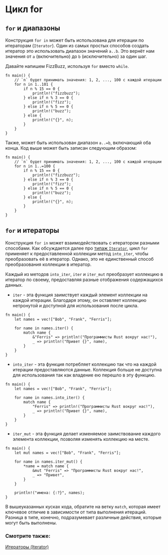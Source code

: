 # Цикл for

## `for` и диапазоны

Конструкция `for in` может быть использована для итерации по итераторам (`Iterator`). Один из самых простых способов создать итератор это использовать диапазон значений `a..b`. Это вернёт нам значения от `a` (включительно) до `b` (исключительно) за один шаг.

Давайте напишем FizzBuzz, используя `for` вместо `while`.

```rust,editable
fn main() {
    // `n` будет принимать значения: 1, 2, ..., 100 с каждой итерации
    for n in 1..101 {
        if n % 15 == 0 {
            println!("fizzbuzz");
        } else if n % 3 == 0 {
            println!("fizz");
        } else if n % 5 == 0 {
            println!("buzz");
        } else {
            println!("{}", n);
        }
    }
}
```

Также, может быть использован диапазон `a..=b`, включающий оба конца. Код выше может быть записан следующим образом:

```rust,editable
fn main() {
    // `n` будет принимать значения: 1, 2, ..., 100 с каждой итерации
    for n in 1..=100 {
        if n % 15 == 0 {
            println!("fizzbuzz");
        } else if n % 3 == 0 {
            println!("fizz");
        } else if n % 5 == 0 {
            println!("buzz");
        } else {
            println!("{}", n);
        }
    }
}
```

## `for` и итераторы

Конструкция `for in` может взаимодействовать с итератором разными способами. Как обсуждается далее про [типаж `Iterator`], цикл `for` применяет к предоставленной коллекции метод `into_iter`, чтобы преобразовать её в итератор. Однако, это не единственный способ преобразования коллекции в итератор.

Каждый из методов `into_iter`, `iter` и `iter_mut` преобразует коллекцию в итератор по своему, предоставляя разные отображения содержащихся данных.

- `iter` - эта функция заимствует каждый элемент коллекции на каждой итерации. Благодаря этому, он оставляет коллекцию нетронутой и  доступной для использования после цикла.

```rust,
fn main() {
    let names = vec!["Bob", "Frank", "Ferris"];

    for name in names.iter() {
        match name {
            &"Ferris" => println!("Программисты Rust вокруг нас!"),
            _ => println!("Привет {}", name),
        }
    }
}
```

- `into_iter` - эта функция потребляет коллекцию так что на каждой итерации предоставляются данные. Коллекция больше не доступна для использования так как владение ею перешло в эту функцию.

```rust,
fn main() {
    let names = vec!["Bob", "Frank", "Ferris"];

    for name in names.into_iter() {
        match name {
            "Ferris" => println!("Программисты Rust вокруг нас!"),
            _ => println!("Привет {}", name),
        }
    }
}
```

- `iter_mut` - эта функция делает изменяемое заимствование каждого элемента коллекции, позволяя изменять коллекцию на месте.

```rust,
fn main() {
    let mut names = vec!["Bob", "Frank", "Ferris"];

    for name in names.iter_mut() {
        *name = match name {
            &mut "Ferris" => "Программисты Rust вокруг нас!",
            _ => "Привет",
        }
    }

    println!("имена: {:?}", names);
}
```

В вышеуказанных кусках кода, обратите на ветку `match`, которая имеет ключевое отличие в зависимости от типа выполнения итераций. Разница в типе, конечно, подразумевает различные действия, которые могут быть выполнены.

### Смотрите также:

[Итераторы (Iterator)](../trait/iter.md)


[типаж `Iterator`]: ../trait/iter.md
